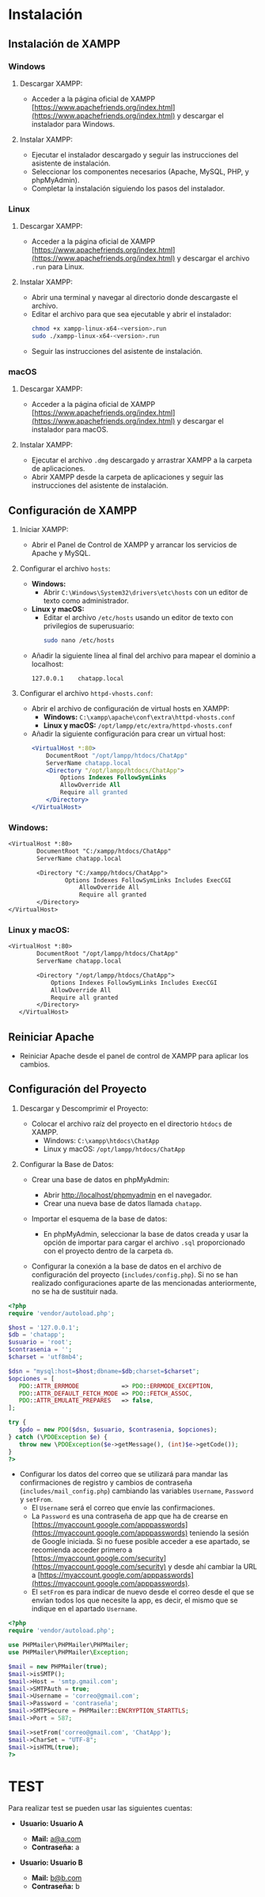 # Instalación

## Instalación de XAMPP

### Windows

1. Descargar XAMPP:
   - Acceder a la página oficial de XAMPP [https://www.apachefriends.org/index.html](https://www.apachefriends.org/index.html) y descargar el instalador para Windows.

2. Instalar XAMPP:
   - Ejecutar el instalador descargado y seguir las instrucciones del asistente de instalación.
   - Seleccionar los componentes necesarios (Apache, MySQL, PHP, y phpMyAdmin).
   - Completar la instalación siguiendo los pasos del instalador.

### Linux

1. Descargar XAMPP:
   - Acceder a la página oficial de XAMPP [https://www.apachefriends.org/index.html](https://www.apachefriends.org/index.html) y descargar el archivo `.run` para Linux.

2. Instalar XAMPP:
   - Abrir una terminal y navegar al directorio donde descargaste el archivo.
   - Editar el archivo para que sea ejecutable y abrir el instalador:
     ```sh
     chmod +x xampp-linux-x64-<version>.run
     sudo ./xampp-linux-x64-<version>.run
     ```
   - Seguir las instrucciones del asistente de instalación.

### macOS

1. Descargar XAMPP:
   - Acceder a la página oficial de XAMPP [https://www.apachefriends.org/index.html](https://www.apachefriends.org/index.html) y descargar el instalador para macOS.

2. Instalar XAMPP:
   - Ejecutar el archivo `.dmg` descargado y arrastrar XAMPP a la carpeta de aplicaciones.
   - Abrir XAMPP desde la carpeta de aplicaciones y seguir las instrucciones del asistente de instalación.

## Configuración de XAMPP

1. Iniciar XAMPP:
   - Abrir el Panel de Control de XAMPP y arrancar los servicios de Apache y MySQL.

2. Configurar el archivo `hosts`:
   - **Windows:**
     - Abrir `C:\Windows\System32\drivers\etc\hosts` con un editor de texto como administrador.
   - **Linux y macOS:**
     - Editar el archivo `/etc/hosts` usando un editor de texto con privilegios de superusuario:
       ```sh
       sudo nano /etc/hosts
       ```
   - Añadir la siguiente línea al final del archivo para mapear el dominio a localhost:
     ```
     127.0.0.1    chatapp.local
     ```

3. Configurar el archivo `httpd-vhosts.conf`:
   - Abrir el archivo de configuración de virtual hosts en XAMPP:
     - **Windows:** `C:\xampp\apache\conf\extra\httpd-vhosts.conf`
     - **Linux y macOS:** `/opt/lampp/etc/extra/httpd-vhosts.conf`
   - Añadir la siguiente configuración para crear un virtual host:
     ```apache
     <VirtualHost *:80>
         DocumentRoot "/opt/lampp/htdocs/ChatApp"
         ServerName chatapp.local
         <Directory "/opt/lampp/htdocs/ChatApp">
             Options Indexes FollowSymLinks
             AllowOverride All
             Require all granted
         </Directory>
     </VirtualHost>
     ```

 	
### Windows:

```txt
<VirtualHost *:80>
        DocumentRoot "C:/xampp/htdocs/ChatApp"
        ServerName chatapp.local

        <Directory "C:/xampp/htdocs/ChatApp">
                Options Indexes FollowSymLinks Includes ExecCGI
                    AllowOverride All
                    Require all granted
        </Directory>
</VirtualHost>
```


### Linux y macOS:
```txt 	
<VirtualHost *:80>
       	DocumentRoot "/opt/lampp/htdocs/ChatApp"
       	ServerName chatapp.local

       	<Directory "/opt/lampp/htdocs/ChatApp">
           	Options Indexes FollowSymLinks Includes ExecCGI
           	AllowOverride All
           	Require all granted
       	</Directory>
   </VirtualHost>
 ```

   	  	 
## Reiniciar Apache
- Reiniciar Apache desde el panel de control de XAMPP para aplicar los cambios.

## Configuración del Proyecto

1. Descargar y Descomprimir el Proyecto:
   - Colocar el archivo raíz del proyecto en el directorio `htdocs` de XAMPP.
     - Windows: `C:\xampp\htdocs\ChatApp`
     - Linux y macOS: `/opt/lampp/htdocs/ChatApp`

2. Configurar la Base de Datos:
   - Crear una base de datos en phpMyAdmin:
     - Abrir [http://localhost/phpmyadmin](http://localhost/phpmyadmin) en el navegador.
     - Crear una nueva base de datos llamada `chatapp`.

   - Importar el esquema de la base de datos:
     - En phpMyAdmin, seleccionar la base de datos creada y usar la opción de importar para cargar el archivo `.sql` proporcionado con el proyecto dentro de la carpeta `db`.

   - Configurar la conexión a la base de datos en el archivo de configuración del proyecto (`includes/config.php`). Si no se han realizado configuraciones aparte de las mencionadas anteriormente, no se ha de sustituir nada.

 ```php
<?php
require 'vendor/autoload.php';

$host = '127.0.0.1';
$db = 'chatapp';
$usuario = 'root';
$contrasenia = '';
$charset = 'utf8mb4';

$dsn = "mysql:host=$host;dbname=$db;charset=$charset";
$opciones = [
    PDO::ATTR_ERRMODE            => PDO::ERRMODE_EXCEPTION,
    PDO::ATTR_DEFAULT_FETCH_MODE => PDO::FETCH_ASSOC,
    PDO::ATTR_EMULATE_PREPARES   => false,
];

try {
    $pdo = new PDO($dsn, $usuario, $contrasenia, $opciones);
} catch (\PDOException $e) {
    throw new \PDOException($e->getMessage(), (int)$e->getCode());
}
?>
```

- Configurar los datos del correo que se utilizará para mandar las confirmaciones de registro y cambios de contraseña (`includes/mail_config.php`) cambiando las variables `Username`, `Password` y `setFrom`.
  - El `Username` será el correo que envíe las confirmaciones.
  - La `Password` es una contraseña de app que ha de crearse en [https://myaccount.google.com/apppasswords](https://myaccount.google.com/apppasswords) teniendo la sesión de Google iniciada. Si no fuese posible acceder a ese apartado, se recomienda acceder primero a [https://myaccount.google.com/security](https://myaccount.google.com/security) y desde ahí cambiar la URL a [https://myaccount.google.com/apppasswords](https://myaccount.google.com/apppasswords).
  - El `setFrom` es para indicar de nuevo desde el correo desde el que se envían todos los que necesite la app, es decir, el mismo que se indique en el apartado `Username`.

```php
<?php
require 'vendor/autoload.php';

use PHPMailer\PHPMailer\PHPMailer;
use PHPMailer\PHPMailer\Exception;

$mail = new PHPMailer(true);
$mail->isSMTP();
$mail->Host = 'smtp.gmail.com';
$mail->SMTPAuth = true;
$mail->Username = 'correo@gmail.com';
$mail->Password = 'contraseña';
$mail->SMTPSecure = PHPMailer::ENCRYPTION_STARTTLS;
$mail->Port = 587;

$mail->setFrom('correo@gmail.com', 'ChatApp');
$mail->CharSet = "UTF-8";
$mail->isHTML(true);
?>
```


# TEST

Para realizar test se pueden usar las siguientes cuentas:

- **Usuario: Usuario A**
  - **Mail:** a@a.com
  - **Contraseña:** a

- **Usuario: Usuario B**
  - **Mail:** b@b.com
  - **Contraseña:** b

